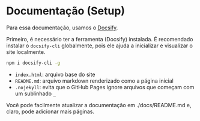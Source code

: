 # Documentação (Setup)

Para essa documentação, usamos o [Docsify](https://github.com/docsifyjs/docsify).

Primeiro, é necessário ter a ferramenta (Docsify) instalada. É recomendado instalar o `docsify-cli` globalmente, pois ele ajuda a inicializar e visualizar o site localmente.

```bash
npm i docsify-cli -g
```

- `index.html`: arquivo base do site
- `README.md`: arquivo markdown renderizado como a página inicial
- `.nojekyll`: evita que o GitHub Pages ignore arquivos que começam com um sublinhado `_`

Você pode facilmente atualizar a documentação em ./docs/README.md e, claro, pode adicionar mais páginas.